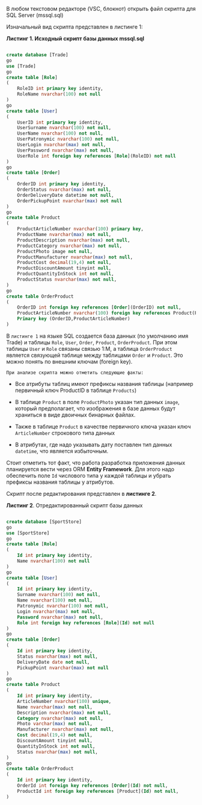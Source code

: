 В любом текстовом редакторе (VSC, блокнот) открыть файл скрипта для SQL Server (mssql.sql)

Изначальный вид скрипта представлен в листинге 1:

**Листинг 1. Исходный скрипт базы данных mssql.sql**

```sql

create database [Trade]
go
use [Trade]
go
create table [Role]
(
	RoleID int primary key identity,
	RoleName nvarchar(100) not null
)
go
create table [User]
(
	UserID int primary key identity,
	UserSurname nvarchar(100) not null,
	UserName nvarchar(100) not null,
	UserPatronymic nvarchar(100) not null,
	UserLogin nvarchar(max) not null,
	UserPassword nvarchar(max) not null,
	UserRole int foreign key references [Role](RoleID) not null
)
go
create table [Order]
(
	OrderID int primary key identity,
	OrderStatus nvarchar(max) not null,
	OrderDeliveryDate datetime not null,
	OrderPickupPoint nvarchar(max) not null
)
go
create table Product
(
	ProductArticleNumber nvarchar(100) primary key,
	ProductName nvarchar(max) not null,
	ProductDescription nvarchar(max) not null,
	ProductCategory nvarchar(max) not null,
	ProductPhoto image not null,
	ProductManufacturer nvarchar(max) not null,
	ProductCost decimal(19,4) not null,
	ProductDiscountAmount tinyint null,
	ProductQuantityInStock int not null,
	ProductStatus nvarchar(max) not null,
)
go
create table OrderProduct
(
	OrderID int foreign key references [Order](OrderID) not null,
	ProductArticleNumber nvarchar(100) foreign key references Product(ProductArticleNumber) not null,
	Primary key (OrderID,ProductArticleNumber)
)


```

В ```листинге 1``` на языке SQL создается база данных (по умолчанию имя Trade) и таблицы ```Role```, ```User```, ```Order```, ```Product```, ```OrderProduct```. При этом таблицы ```User``` и ```Role``` связаны связью 1:М, а таблица ```OrderProduct``` является связующей таблице между таблицами ```Order``` и ```Product```. Это можно понять по внешним ключам (foreign key).

    При анализе скрипта можно отметить следующие факты:

- Все атрибуты таблиц имеют префиксы названия таблицы (например первичный ключ ProductID в таблице ```Products```)

- В таблице ```Product``` в поле ```ProductPhoto``` указан тип данных ```image```, который предполагает, что изображения в базе данных будут храниться в виде двоичных бинарных файлах.

- Также в таблице ```Product``` в качестве первичного ключа указан ключ ```ArticleNumber``` строкового типа данных

- В атрибутах, где надо указывать дату поставлен тип данных ```datetime```, что является избыточным.

Стоит отметить тот факт, что работа разработка приложения данных планируется вести через ORM **Entity Framework**. Для этого надо обеспечить поле ```Id``` числового типа у каждой таблицы и убрать префиксы названия таблицы у атрибутов.

Скрипт после редактирования представлен в **листинге 2**.

**Листинг 2**. Отредактированный скрипт базы данных
```sql

create database [SportStore]
go
use [SportStore]
go
create table [Role]
(
	Id int primary key identity,
	Name nvarchar(100) not null
)
go
create table [User]
(
	Id int primary key identity,
	Surname nvarchar(100) not null,
	Name nvarchar(100) not null,
	Patronymic nvarchar(100) not null,
	Login nvarchar(max) not null,
	Password nvarchar(max) not null,
	Role int foreign key references [Role](Id) not null
)
go
create table [Order]
(
	Id int primary key identity,
	Status nvarchar(max) not null,
	DeliveryDate date not null,
	PickupPoint nvarchar(max) not null
)
go
create table Product
(
    Id int primary key identity,
	ArticleNumber nvarchar(100) unique,
	Name nvarchar(max) not null,
	Description nvarchar(max) not null,
	Category nvarchar(max) not null,
	Photo varchar(max) not null,
	Manufacturer nvarchar(max) not null,
	Cost decimal(19,4) not null,
    DiscountAmount tinyint null,
	QuantityInStock int not null,
	Status nvarchar(max) not null,
)
go
create table OrderProduct
(
    Id int primary key identity,
	OrderId int foreign key references [Order](Id) not null,
	ProductId int foreign key references [Product](Id) not null,
)

```

